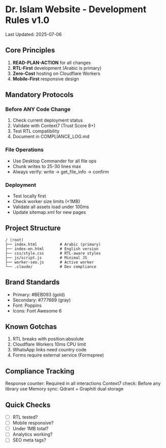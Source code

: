 # Dr. Islam Website - Development Rules v1.0
Last Updated: 2025-07-06

## Core Principles
1. **READ-PLAN-ACTION** for all changes
2. **RTL-First** development (Arabic is primary)
3. **Zero-Cost** hosting on Cloudflare Workers
4. **Mobile-First** responsive design

## Mandatory Protocols

### Before ANY Code Change
1. Check current deployment status
2. Validate with Context7 (Trust Score 8+)
3. Test RTL compatibility
4. Document in COMPLIANCE_LOG.md

### File Operations
- Use Desktop Commander for all file ops
- Chunk writes to 25-30 lines max
- Always verify: write → get_file_info → confirm

### Deployment
- Test locally first
- Check worker size limits (<1MB)
- Validate all assets load under 100ms
- Update sitemap.xml for new pages

## Project Structure
```
/ (root)
├── index.html          # Arabic (primary)
├── index-en.html       # English version
├── css/style.css       # RTL-aware styles
├── js/script.js        # Minimal JS
├── worker-seo.js       # Active worker
└── .claude/            # Dev compliance
```

## Brand Standards
- Primary: #BEB093 (gold)
- Secondary: #777669 (gray)
- Font: Poppins
- Icons: Font Awesome 6

## Known Gotchas
1. RTL breaks with position:absolute
2. Cloudflare Workers 10ms CPU limit
3. WhatsApp links need country code
4. Forms require external service (Formspree)

## Compliance Tracking
Response counter: Required in all interactions
Context7 check: Before any library use
Memory sync: Qdrant + Graphiti dual storage

## Quick Checks
- [ ] RTL tested?
- [ ] Mobile responsive?
- [ ] Under 1MB total?
- [ ] Analytics working?
- [ ] SEO meta tags?